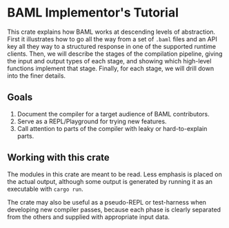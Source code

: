 BAML Implementor's Tutorial
===

This crate explains how BAML works at descending levels of abstraction.
First it illustrates how to go all the way from a set of `.baml` files and an
API key all they way to a structured response in one of the supported runtime
clients. Then, we will describe the stages of the compilation pipeline, giving
the input and output types of each stage, and showing which high-level functions
implement that stage. Finally, for each stage, we will drill down into the
finer details.

Goals
---

  1. Document the compiler for a target audience of BAML contributors.
  1. Serve as a REPL/Playground for trying new features.
  1. Call attention to parts of the compiler with leaky or hard-to-explain
     parts.

Working with this crate
---

The modules in this crate are meant to be read. Less emphasis is placed on the
actual output, although some output is generated by running it as an executable
with `cargo run`.

The crate may also be useful as a pseudo-REPL or test-harness when developing
new compiler passes, because each phase is clearly separated from the others
and supplied with appropriate input data.
